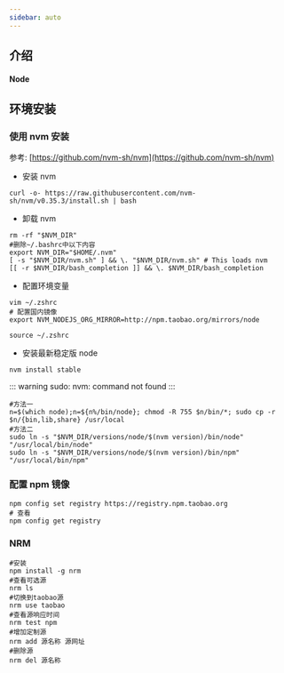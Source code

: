```yaml
---
sidebar: auto
---
```


## 介绍

#### Node

## 环境安装

### 使用 nvm 安装

参考: [https://github.com/nvm-sh/nvm](https://github.com/nvm-sh/nvm)

- 安装 nvm

```shell
curl -o- https://raw.githubusercontent.com/nvm-sh/nvm/v0.35.3/install.sh | bash
```

- 卸载 nvm

```shell
rm -rf "$NVM_DIR"
#删除~/.bashrc中以下内容
export NVM_DIR="$HOME/.nvm"
[ -s "$NVM_DIR/nvm.sh" ] && \. "$NVM_DIR/nvm.sh" # This loads nvm
[[ -r $NVM_DIR/bash_completion ]] && \. $NVM_DIR/bash_completion
```

- 配置环境变量

```shell
vim ~/.zshrc
# 配置国内镜像
export NVM_NODEJS_ORG_MIRROR=http://npm.taobao.org/mirrors/node

source ~/.zshrc
```

- 安装最新稳定版 node

```shell
nvm install stable
```

::: warning
sudo: nvm: command not found
:::

```shell
#方法一
n=$(which node);n=${n%/bin/node}; chmod -R 755 $n/bin/*; sudo cp -r $n/{bin,lib,share} /usr/local
#方法二
sudo ln -s "$NVM_DIR/versions/node/$(nvm version)/bin/node" "/usr/local/bin/node"
sudo ln -s "$NVM_DIR/versions/node/$(nvm version)/bin/npm" "/usr/local/bin/npm"
```

### 配置 npm 镜像

```shell
npm config set registry https://registry.npm.taobao.org
# 查看
npm config get registry
```

### NRM

```shell
#安装
npm install -g nrm
#查看可选源
nrm ls
#切换到taobao源
nrm use taobao
#查看源响应时间
nrm test npm
#增加定制源
nrm add 源名称 源网址
#删除源
nrm del 源名称
```
